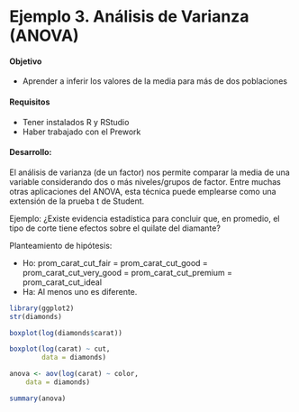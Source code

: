 # Ejemplo 3. Análisis de Varianza (ANOVA)

#### Objetivo

- Aprender a inferir los valores de la media para más de dos poblaciones

#### Requisitos

- Tener instalados R y RStudio
- Haber trabajado con el Prework

#### Desarrollo:
El análisis de varianza (de un factor) nos permite comparar la media de una variable 
considerando dos o más niveles/grupos de factor. Entre muchas otras aplicaciones 
del ANOVA, esta técnica puede emplearse como una extensión de la prueba t de Student.

Ejemplo: ¿Existe evidencia estadística para concluir que, en promedio, el tipo de 
corte tiene efectos sobre el quilate del diamante?

Planteamiento de hipótesis:
- Ho: prom_carat_cut_fair = prom_carat_cut_good = prom_carat_cut_very_good = prom_carat_cut_premium = prom_carat_cut_ideal
- Ha: Al menos uno es diferente.
```R
library(ggplot2)
str(diamonds)

boxplot(log(diamonds$carat))

boxplot(log(carat) ~ cut,
        data = diamonds)

anova <- aov(log(carat) ~ color,
    data = diamonds)

summary(anova)
```

